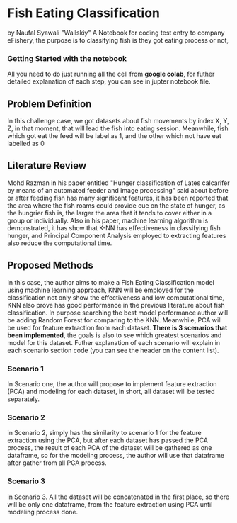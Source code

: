 # **Fish Eating Classification**

by Naufal Syawali "Wallskiy"
A Notebook for coding test entry to company eFishery, the purpose is to classifying fish is they got eating process or not, 

### Getting Started with the notebook
All you need to do just running all the cell from **google colab**, for futher detailed explanation of each step, you can see in jupter notebook file.

## Problem Definition 

In this challenge case, we got datasets about fish movements by index X, Y, Z, in that moment, that will lead the fish into eating session. Meanwhile, fish which got eat the feed will be label as 1, and the other which not have eat labelled as 0

## Literature Review

Mohd Razman in his paper entitled "Hunger classification of Lates calcarifer by means of an automated feeder and image processing" said about before or after feeding fish has many significant features, it has been reported that the area where the fish roams could provide cue on the state of hunger, as the hungrier fish is, the larger the area that it tends to cover either in a group or individually. Also in his paper, machine learning algorithm is demonstrated, it has show that K-NN has effectiveness in classifying fish hunger, and Principal Component Analysis employed to extracting features also reduce the computational time.

## Proposed Methods

In this case, the author aims to make a Fish Eating Classification model using machine learning approach, KNN will be employed for the classification not only show the effectiveness and low computational time, KNN also prove has good performance in the previous literature about fish classification. In purpose searching the best model performance author will be adding Random Forest for comparing to the KNN. Meanwhile, PCA will be used for feature extraction from each dataset. **There is 3 scenarios that been implemented**, the goals is also to see which greatest scenarios and model for this dataset. Futher explanation of each scenario will explain in each scenario section code (you can see the header on the content list).

### Scenario 1
In Scenario one, the author will propose to implement feature extraction (PCA) and modeling for each dataset, in short, all dataset will be tested separately.

### Scenario 2
in Scenario 2, simply has the similarity to scenario 1 for the feature extraction using the PCA, but after each dataset has passed the PCA process, the result of each PCA of the dataset will be gathered as one dataframe, so for the modeling process, the author will use that dataframe after gather from all PCA process.

### Scenario 3
in Scenario 3. All the dataset will be concatenated in the first place, so there will be only one dataframe, from the feature extraction using PCA until modeling process done.
